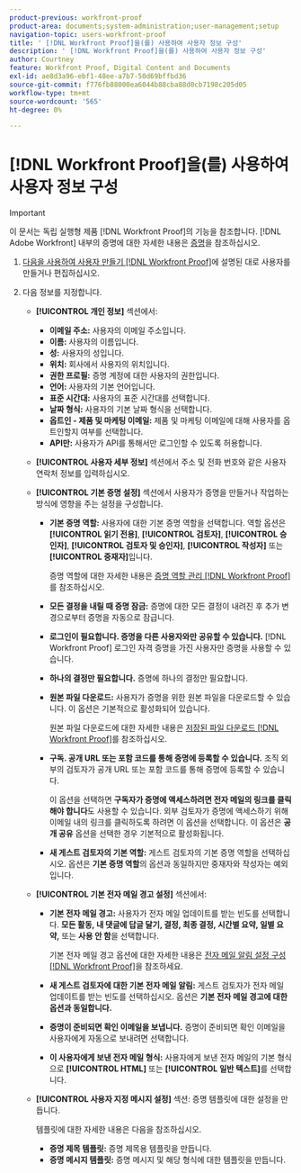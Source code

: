 ```yaml
---
product-previous: workfront-proof
product-area: documents;system-administration;user-management;setup
navigation-topic: users-workfront-proof
title: ' [!DNL Workfront Proof]을(를) 사용하여 사용자 정보 구성'
description: ' [!DNL Workfront Proof]을(를) 사용하여 사용자 정보 구성'
author: Courtney
feature: Workfront Proof, Digital Content and Documents
exl-id: ae8d3a96-ebf1-48ee-a7b7-50d69bffbd36
source-git-commit: f776fb88000ea6044b88cba88d0cb7198c205d05
workflow-type: tm+mt
source-wordcount: '565'
ht-degree: 0%

---
```


# [!DNL Workfront Proof]을(를) 사용하여 사용자 정보 구성

>[!IMPORTANT]
>
>이 문서는 독립 실행형 제품 [!DNL Workfront Proof]의 기능을 참조합니다. [!DNL Adobe Workfront] 내부의 증명에 대한 자세한 내용은 [증명](../../../review-and-approve-work/proofing/proofing.md)을 참조하십시오.

1. [다음을 사용하여 사용자 만들기 [!DNL Workfront Proof]](../../../workfront-proof/wp-mnguserscontacts/users/create-users.md)에 설명된 대로 사용자를 만들거나 편집하십시오.
1. 다음 정보를 지정합니다.

   * **[!UICONTROL 개인 정보]** 섹션에서:

      * **이메일 주소:** 사용자의 이메일 주소입니다.
      * **이름:** 사용자의 이름입니다.
      * **성:** 사용자의 성입니다.
      * **위치:** 회사에서 사용자의 위치입니다.
      * **권한 프로필:** 증명 계정에 대한 사용자의 권한입니다.
      * **언어:** 사용자의 기본 언어입니다.
      * **표준 시간대:** 사용자의 표준 시간대를 선택합니다.
      * **날짜 형식:** 사용자의 기본 날짜 형식을 선택합니다.
      * **옵트인 - 제품 및 마케팅 이메일:** 제품 및 마케팅 이메일에 대해 사용자를 옵트인할지 여부를 선택합니다.
      * **API만:** 사용자가 API를 통해서만 로그인할 수 있도록 허용합니다.

   * **[!UICONTROL 사용자 세부 정보]** 섹션에서 주소 및 전화 번호와 같은 사용자 연락처 정보를 입력하십시오.
   * **[!UICONTROL 기본 증명 설정]** 섹션에서 사용자가 증명을 만들거나 작업하는 방식에 영향을 주는 설정을 구성합니다.

      * **기본 증명 역할:** 사용자에 대한 기본 증명 역할을 선택합니다. 역할 옵션은 **[!UICONTROL 읽기 전용]**, **[!UICONTROL 검토자]**, **[!UICONTROL 승인자]**, **[!UICONTROL 검토자 및 승인자]**, **[!UICONTROL 작성자]** 또는 **[!UICONTROL 중재자]**&#x200B;입니다.

        증명 역할에 대한 자세한 내용은 [증명 역할 관리 [!DNL Workfront Proof]](../../../workfront-proof/wp-work-proofsfiles/share-proofs-and-files/manage-proof-roles.md)를 참조하십시오.

      * **모든 결정을 내릴 때 증명 잠금:** 증명에 대한 모든 결정이 내려진 후 추가 변경으로부터 증명을 자동으로 잠급니다.
      * **로그인이 필요합니다. 증명을 다른 사용자와만 공유할 수 있습니다.** [!DNL Workfront Proof] 로그인 자격 증명을 가진 사용자만 증명을 사용할 수 있습니다.
      * **하나의 결정만 필요합니다.** 증명에 하나의 결정만 필요합니다.
      * **원본 파일 다운로드:** 사용자가 증명을 위한 원본 파일을 다운로드할 수 있습니다. 이 옵션은 기본적으로 활성화되어 있습니다.

        원본 파일 다운로드에 대한 자세한 내용은 [저장된 파일 다운로드 [!DNL Workfront Proof]](../../../workfront-proof/wp-work-proofsfiles/manage-your-work/download-files-stored.md)를 참조하십시오.

        <!--      
        <li data-mc-conditions="QuicksilverOrClassic.Draft mode"><strong>Public sharing. The proof can be shared via a public URL or embedded code:</strong>Enables the user to share proofs via a public URL or embed code.<br>This option is enabled by default but is not available if the&nbsp;<strong>Login required</strong>option is selected.<br>For more information on sharing proofs, see "<a href="../../../workfront-proof/wp-work-proofsfiles/share-proofs-and-files/share-public-url.md" class="MCXref xref" xrefformat="{para}">Share the Public URL in Workfront Proof</a>."</li>      
        -->

      * **구독. 공개 URL 또는 포함 코드를 통해 증명에 등록할 수 있습니다.** 조직 외부의 검토자가 공개 URL 또는 포함 코드를 통해 증명에 등록할 수 있습니다.

        이 옵션을 선택하면 **구독자가 증명에 액세스하려면 전자 메일의 링크를 클릭해야 합니다**도 사용할 수 있습니다. 외부 검토자가 증명에 액세스하기 위해 이메일 내의 링크를 클릭하도록 하려면 이 옵션을 선택합니다.
이 옵션은 **공개 공유** 옵션을 선택한 경우 기본적으로 활성화됩니다.

      * **새 게스트 검토자의 기본 역할:** 게스트 검토자의 기본 증명 역할을 선택하십시오. 옵션은 **기본 증명 역할**&#x200B;의 옵션과 동일하지만 중재자와 작성자는 예외입니다.

   * **[!UICONTROL 기본 전자 메일 경고 설정]** 섹션에서:

      * **기본 전자 메일 경고:** 사용자가 전자 메일 업데이트를 받는 빈도를 선택합니다. **모든 활동, 내 댓글에 답글 달기, 결정, 최종 결정, 시간별 요약, 일별 요약,** 또는 **사용 안 함**&#x200B;을 선택합니다.

        기본 전자 메일 경고 옵션에 대한 자세한 내용은 [전자 메일 알림 설정 구성 [!DNL Workfront Proof]](../../../workfront-proof/wp-emailsntfctns/email-alerts/config-email-notification-settings-wp.md)을 참조하세요.

      * **새 게스트 검토자에 대한 기본 전자 메일 알림:** 게스트 검토자가 전자 메일 업데이트를 받는 빈도를 선택하십시오. 옵션은 **기본 전자 메일 경고에 대한 옵션과 동일합니다.**

      * **증명이 준비되면 확인 이메일을 보냅니다.** 증명이 준비되면 확인 이메일을 사용자에게 자동으로 보내려면 선택합니다.
      * **이 사용자에게 보낸 전자 메일 형식:** 사용자에게 보낸 전자 메일의 기본 형식으로 **[!UICONTROL HTML]** 또는 **[!UICONTROL 일반 텍스트]**&#x200B;를 선택합니다.

   * **[!UICONTROL 사용자 지정 메시지 설정]** 섹션: 증명 템플릿에 대한 설정을 만듭니다.

     템플릿에 대한 자세한 내용은 다음을 참조하십시오.

      * **증명 제목 템플릿:** 증명 제목용 템플릿을 만듭니다.
      * **증명 메시지 템플릿:** 증명 메시지 및 해당 형식에 대한 템플릿을 만듭니다.
